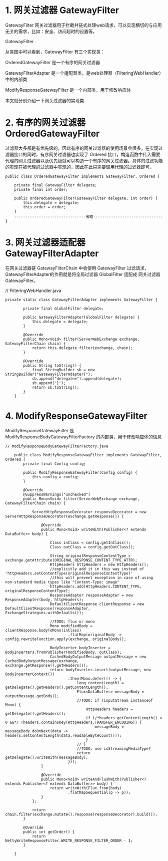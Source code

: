 # 1. 网关过滤器 GatewayFilter
GatewayFilter 网关过滤器用于拦截并链式处理web请求，可以实现横切的与应用无关的需求，比如：安全、访问超时的设置等。

GatewayFilter

从类图中可以看到，GatewayFilter 有三个实现类：

OrderedGatewayFilter 是一个有序的网关过滤器

GatewayFilterAdapter 是一个适配器类，是web处理器（FilteringWebHandler）中的内部类

ModifyResponseGatewayFilter 是一个内部类，用于修改响应体

本文就分别介绍一下网关过滤器的实现类


# 2. 有序的网关过滤器 OrderedGatewayFilter
过滤器大多都是有优先级的，因此有序的网关过滤器的使用场景会很多。在实现过滤器接口的同时，有序网关过滤器也实现了 Ordered 接口，构造函数中传入需要代理的网关过滤器以及优先级就可以构造一个有序的网关过滤器。具体的过滤功能的实现在被代理的过滤器中实现的，因此在此只需要调用代理的过滤器即可。

```
public class OrderedGatewayFilter implements GatewayFilter, Ordered {

	private final GatewayFilter delegate;
	private final int order;

	public OrderedGatewayFilter(GatewayFilter delegate, int order) {
		this.delegate = delegate;
		this.order = order;
	}
	--------------------------------省略-------------------------------
}

```
# 3. 网关过滤器适配器 GatewayFilterAdapter
在网关过滤器链 GatewayFilterChain 中会使用 GatewayFilter 过滤请求，GatewayFilterAdapter的作用就是将全局过滤器 GlobalFilter 适配成 网关过滤器 GatewayFilter。

// FilteringWebHandler.java

```
private static class GatewayFilterAdapter implements GatewayFilter {

		private final GlobalFilter delegate;

		public GatewayFilterAdapter(GlobalFilter delegate) {
			this.delegate = delegate;
		}

		@Override
		public Mono<Void> filter(ServerWebExchange exchange, GatewayFilterChain chain) {
			return this.delegate.filter(exchange, chain);
		}

		@Override
		public String toString() {
			final StringBuilder sb = new StringBuilder("GatewayFilterAdapter{");
			sb.append("delegate=").append(delegate);
			sb.append('}');
			return sb.toString();
		}
	}
```
# 4. ModifyResponseGatewayFilter
ModifyResponseGatewayFilter 是 ModifyResponseBodyGatewayFilterFactory 的内部类，用于修改响应体的信息
```
// ModifyResponseBodyGatewayFilterFactory.java

	public class ModifyResponseGatewayFilter implements GatewayFilter, Ordered {
		private final Config config;

		public ModifyResponseGatewayFilter(Config config) {
			this.config = config;
		}

		@Override
		@SuppressWarnings("unchecked")
		public Mono<Void> filter(ServerWebExchange exchange, GatewayFilterChain chain) {

			ServerHttpResponseDecorator responseDecorator = new ServerHttpResponseDecorator(exchange.getResponse()) {

				@Override
				public Mono<Void> writeWith(Publisher<? extends DataBuffer> body) {

					Class inClass = config.getInClass();
					Class outClass = config.getOutClass();

					String originalResponseContentType = exchange.getAttribute(ORIGINAL_RESPONSE_CONTENT_TYPE_ATTR);
					HttpHeaders httpHeaders = new HttpHeaders();
					//explicitly add it in this way instead of 'httpHeaders.setContentType(originalResponseContentType)'
					//this will prevent exception in case of using non-standard media types like "Content-Type: image"
					httpHeaders.add(HttpHeaders.CONTENT_TYPE, originalResponseContentType);
					ResponseAdapter responseAdapter = new ResponseAdapter(body, httpHeaders);
					DefaultClientResponse clientResponse = new DefaultClientResponse(responseAdapter, ExchangeStrategies.withDefaults());

					//TODO: flux or mono
					Mono modifiedBody = clientResponse.bodyToMono(inClass)
							.flatMap(originalBody -> config.rewriteFunction.apply(exchange, originalBody));

					BodyInserter bodyInserter = BodyInserters.fromPublisher(modifiedBody, outClass);
					CachedBodyOutputMessage outputMessage = new CachedBodyOutputMessage(exchange, exchange.getResponse().getHeaders());
					return bodyInserter.insert(outputMessage, new BodyInserterContext())
							.then(Mono.defer(() -> {
								long contentLength1 = getDelegate().getHeaders().getContentLength();
								Flux<DataBuffer> messageBody = outputMessage.getBody();
								//TODO: if (inputStream instanceof Mono) {
									HttpHeaders headers = getDelegate().getHeaders();
									if (/*headers.getContentLength() < 0 &&*/ !headers.containsKey(HttpHeaders.TRANSFER_ENCODING)) {
										messageBody = messageBody.doOnNext(data -> headers.setContentLength(data.readableByteCount()));
									}
								// }
								//TODO: use isStreamingMediaType?
								return getDelegate().writeWith(messageBody);
							}));
				}

				@Override
				public Mono<Void> writeAndFlushWith(Publisher<? extends Publisher<? extends DataBuffer>> body) {
					return writeWith(Flux.from(body)
							.flatMapSequential(p -> p));
				}
			};

			return chain.filter(exchange.mutate().response(responseDecorator).build());
		}

		@Override
		public int getOrder() {
			return NettyWriteResponseFilter.WRITE_RESPONSE_FILTER_ORDER - 1;
		}

	}
```

